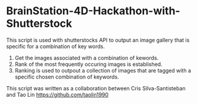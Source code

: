 # BrainStation-4D-Hackathon-with-Shutterstock

This script is used with shutterstocks API to output an image gallery that is specific for a combination of key words.

1) Get the images associated with a combination of kewords. 
2) Rank of the most frequently occuring images is established. 
3) Ranking is used to outpout a collection of images that are tagged with a specific chosen combination of keywords.

This script was written as a collaboration between Cris Silva-Santisteban and Tao Lin https://github.com/taolin1990   
